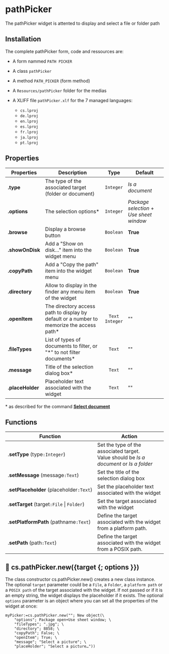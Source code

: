 # pathPicker
The pathPicker widget is attented to display and select a file or folder path

## Installation

The complete pathPicker form, code and ressources are:

* A form nammed `PATH PICKER`
* A class `pathPicker`
* A method `PATH_PICKER` (form method)
* A `Resources/pathPicker` folder for the medias
* A XLIFF file `pathPicker.xlf` for the 7 managed languages:

	* `cs.lproj`
	* `de.lproj`
	* `en.lproj`
	* `es.lproj`
	* `fr.lproj`
	* `ja.lproj`
	* `pt.lproj`

## Properties

|Properties|Description|Type|Default|
|----------|-----------|:--:|-------|
|**.type** | The type of the associated target (folder or document)  | `Integer` | _Is a document_ 
|**.options** | The selection options\* | `Integer` | _Package selection_ + _Use sheet window_
|**.browse** | Display a browse button | `Boolean` | **True**
|**.showOnDisk** | Add a "Show on disk…" item into the widget menu | `Boolean` | **True**
|**.copyPath** | Add a "Copy the path" item into the widget menu | `Boolean` | **True**
|**.directory** | Allow to display in the finder any menu item of the widget | `Boolean` | **True**
|**.openItem** | The directory access path to display by default or a number to memorize the access path\* | `Text` <br> `Integer` | ""
|**.fileTypes** | List of types of documents to filter, or "\*" to not filter documents\* | `Text` | ""
|**.message** | Title of the selection dialog box\* | `Text` | ""
|**.placeHolder** | Placeholder text associated with the widget | `Text` | ""
\* as described for the command **[Select document](https://doc.4d.com/4Dv19/4D/19.1/Select-document.301-5654273.en.html)**

## Functions

| Function | Action |
| -------- | ------ |  
| .**setType** (type`:Integer`) | Set the type of the associated target.<br>Value should be _Is a document_ or _Is a folder_
| .**setMessage** (message`:Text`) | Set the title of the selection dialog box
| .**setPlaceholder** (placeholder`:Text`) | Set the placeholder text associated with the widget
| .**setTarget** (target`:File` \| `Folder`)| Set the target associated with the widget
| .**setPlatformPath** (pathname`:Text`)| Define the target associated with the widget from a platform path.
| .**setPath** (path`:Text`)| Define the target associated with the widget from a POSIX path.

## 🔸 cs.pathPicker.new({target {; options }})

The class constructor cs.pathPicker.new() creates a new class instance.
The optional `target` parameter could be a `File`, a `Folder`, a `platform path` or a `POSIX path` of the target associated with the widget. If not passed or if it is an empty string, the widget displays the placeholder if it exists.
The optional `options` parameter is an object where you can set all the properties of the widget at once:

```4d
myPicker:=cs.pathPicker.new(""; New object(\	"options"; Package open+Use sheet window; \	"fileTypes"; ".jpg"; \	"directory"; 8858; \	"copyPath"; False; \	"openItem"; True; \	"message"; "Select a picture"; \	"placeHolder"; "Select a picture…"))
```


